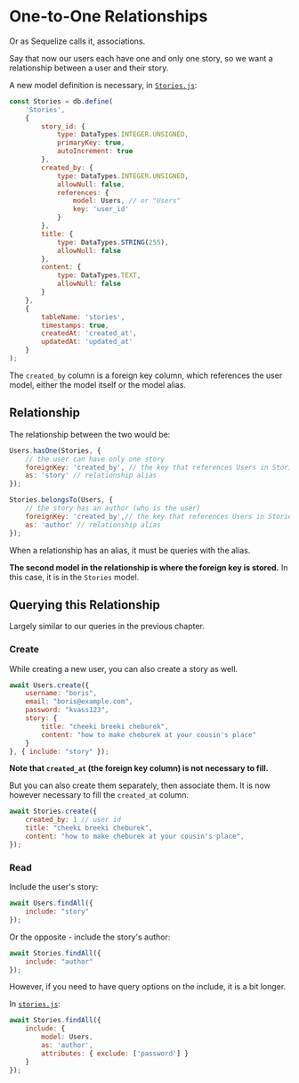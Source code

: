 # One-to-One Relationships

Or as Sequelize calls it, associations.

Say that now our users each have one and only one story, so we want a relationship between a user and their story.

A new model definition is necessary, in [`Stories.js`](../server/src/models/Stories.js):

```js
const Stories = db.define(
    'Stories',
    {
        story_id: {
            type: DataTypes.INTEGER.UNSIGNED,
            primaryKey: true,
            autoIncrement: true
        },
        created_by: {
            type: DataTypes.INTEGER.UNSIGNED,
            allowNull: false,
            references: {
                model: Users, // or "Users"
                key: 'user_id'
            }
        },
        title: {
            type: DataTypes.STRING(255),
            allowNull: false
        },
        content: {
            type: DataTypes.TEXT,
            allowNull: false
        }
    },
    {
        tableName: 'stories',
        timestamps: true,
        createdAt: 'created_at',
        updatedAt: 'updated_at'
    }
);
```

The `created_by` column is a foreign key column, which references the user model, either the model itself or the model alias.

## Relationship

The relationship between the two would be:

```js
Users.hasOne(Stories, {
    // the user can have only one story
    foreignKey: 'created_by', // the key that references Users in Stories
    as: 'story' // relationship alias
});

Stories.belongsTo(Users, {
    // the story has an author (who is the user)
    foreignKey: 'created_by',// the key that references Users in Stories
    as: 'author' // relationship alias
});
```

When a relationship has an alias, it must be queries with the alias.

**The second model in the relationship is where the foreign key is stored.** In this case, it is in the `Stories` model.

## Querying this Relationship

Largely similar to our queries in the previous chapter.

### Create

While creating a new user, you can also create a story as well.

```js
await Users.create({
    username: "boris",
    email: "boris@example.com",
    password: "kvass123",
    story: {
        title: "cheeki breeki cheburek",
        content: "how to make cheburek at your cousin's place"
    }
}, { include: "story" });
```

**Note that `created_at` (the foreign key column) is not necessary to fill.**

But you can also create them separately, then associate them. It is now however necessary to fill the `created_at` column.

```js
await Stories.create({
    created_by: 1 // user id
    title: "cheeki breeki cheburek",
    content: "how to make cheburek at your cousin's place",
});
```

### Read

Include the user's story:

```js
await Users.findAll({
    include: "story"
});
```

Or the opposite - include the story's author:

```js
await Stories.findAll({
    include: "author"
});
```

However, if you need to have query options on the include, it is a bit longer.

In [`stories.js`](../server/src/controllers/stories.js):

```js
await Stories.findAll({
    include: {
        model: Users,
        as: 'author',
        attributes: { exclude: ['password'] }
    }
});
```
